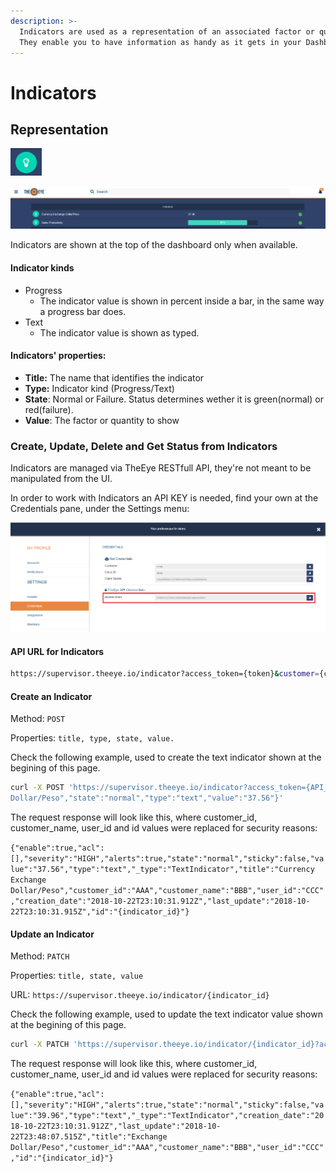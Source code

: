 ```yaml
---
description: >-
  Indicators are used as a representation of an associated factor or quantity.
  They enable you to have information as handy as it gets in your Dashboard.
---
```


# Indicators

## Representation 

![Indicator Icon](.gitbook/assets/image%20%284%29.png)

![Indicator&apos;s panel](.gitbook/assets/image%20%282%29.png)

Indicators are shown at the top of the dashboard only when available.

#### Indicator kinds

* Progress
  * The indicator value is shown in percent inside a bar, in the same way a progress bar does.
* Text
  * The indicator value is shown as typed.

#### Indicators' properties:

* **Title:** The name that identifies the indicator
* **Type:** Indicator kind \(Progress/Text\)
* **State**: Normal or Failure. Status determines wether it is green\(normal\) or red\(failure\).
* **Value**: The factor or quantity to show



### Create, Update, Delete and Get Status from Indicators

Indicators are managed via TheEye RESTfull API, they're not meant to be manipulated from the UI.

In order to work with Indicators an API KEY is needed, find your own at the Credentials pane, under the Settings menu:

![Settings-&amp;gt;Credentials](.gitbook/assets/image%20%287%29.png)

#### API URL for Indicators

```bash
https://supervisor.theeye.io/indicator?access_token={token}&customer={customer}
```

#### Create an Indicator

Method: `POST`

Properties: `title, type, state, value.`

Check the following example, used to create the text indicator shown at the begining of this page.

```bash
curl -X POST 'https://supervisor.theeye.io/indicator?access_token={API_access_token}&customer={customer_name}' --header 'Content-Type: application/json' --data '{"title":"Currency Exchange
Dollar/Peso","state":"normal","type":"text","value":"37.56"}'
```

The request response will look like this, where customer\_id, customer\_name, user\_id and id values were replaced for security reasons:

`{"enable":true,"acl":[],"severity":"HIGH","alerts":true,"state":"normal","sticky":false,"value":"37.56","type":"text","_type":"TextIndicator","title":"Currency Exchange Dollar/Peso","customer_id":"AAA","customer_name":"BBB","user_id":"CCC","creation_date":"2018-10-22T23:10:31.912Z","last_update":"2018-10-22T23:10:31.915Z","id":"{indicator_id}"}`



#### Update an Indicator

Method: `PATCH`

Properties: `title, state, value`

URL: `https://supervisor.theeye.io/indicator/{indicator_id}`

Check the following example, used to update the text indicator value shown at the begining of this page.

```bash
curl -X PATCH 'https://supervisor.theeye.io/indicator/{indicator_id}?access_token={API_access_token}&customer={customer_name}' --header 'Content-Type: application/json' --data '{"value":"39.99"}'
```

The request response will look like this, where customer\_id, customer\_name, user\_id and id values were replaced for security reasons:

`{"enable":true,"acl":[],"severity":"HIGH","alerts":true,"state":"normal","sticky":false,"value":"39.96","type":"text","_type":"TextIndicator","creation_date":"2018-10-22T23:10:31.912Z","last_update":"2018-10-22T23:48:07.515Z","title":"Exchange Dollar/Peso","customer_id":"AAA","customer_name":"BBB","user_id":"CCC","id":"{indicator_id}"}`





